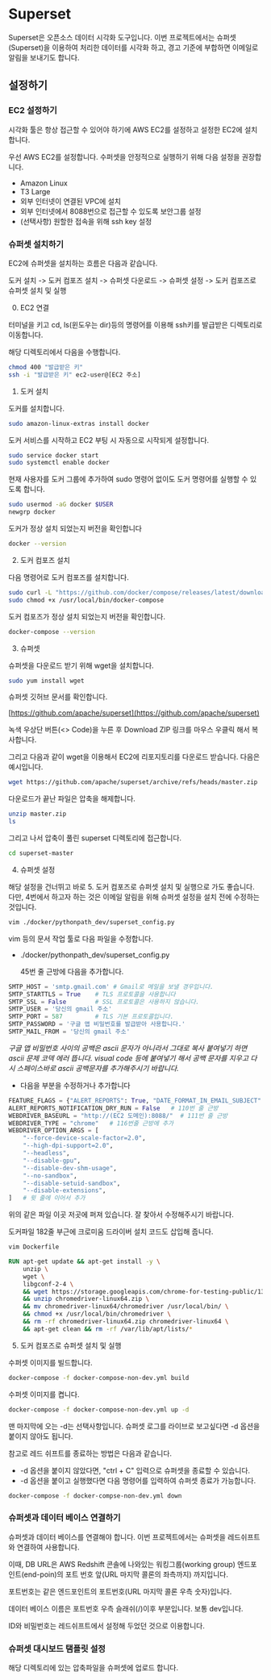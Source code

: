 # Superset

Superset은 오픈소스 데이터 시각화 도구입니다. 이번 프로젝트에서는 슈퍼셋(Superset)을 이용하여 처리한 데이터를 시각화 하고, 경고 기준에 부합하면 이메일로 알림을 보내기도 합니다.

## 설정하기

### EC2 설정하기

시각화 툴은 항상 접근할 수 있어야 하기에 AWS EC2를 설정하고 설정한 EC2에 설치합니다.

우선 AWS EC2를 설정합니다. 수퍼셋을 안정적으로 실행하기 위해 다음 설정을 권장합니다.

* Amazon Linux
* T3 Large
* 외부 인터넷이 연결된 VPC에 설치
* 외부 인터넷에서 8088번으로 접근할 수 있도록 보안그룹 설정
* (선택사항) 원할한 접속을 위해 ssh key 설정

### 슈퍼셋 설치하기

EC2에 슈퍼셋을 설치하는 흐름은 다음과 같습니다.

도커 설치 -> 도커 컴포즈 설치 -> 슈퍼셋 다운로드 -> 슈퍼셋 설정 -> 도커 컴포즈로 슈퍼셋 설치 및 실행

0. EC2 연결

터미널을 키고 cd, ls(윈도우는 dir)등의 명령어를 이용해 ssh키를 발급받은 디렉토리로 이동합니다.

해당 디렉토리에서 다음을 수행합니다.

```bash
chmod 400 "발급받은 키"
ssh -i "발급받은 키" ec2-user@[EC2 주소]
```

1. 도커 설치

도커를 설치합니다.
```bash
sudo amazon-linux-extras install docker
```

도커 서비스를 시작하고 EC2 부팅 시 자동으로 시작되게 설정합니다.
```bash
sudo service docker start
sudo systemctl enable docker
```

현재 사용자를 도커 그룹에 추가하여 sudo 명령어 없이도 도커 명령어를 실행할 수 있도록 합니다.
```bash
sudo usermod -aG docker $USER
newgrp docker
```

도커가 정상 설치 되었는지 버전을 확인합니다
```bash
docker --version
```

2. 도커 컴포즈 설치

다음 명령어로 도커 컴포즈를 설치합니다.
```bash
sudo curl -L "https://github.com/docker/compose/releases/latest/download/docker-compose-$(uname -s)-$(uname -m)" -o /usr/local/bin/docker-compose
sudo chmod +x /usr/local/bin/docker-compose
```

도커 컴포즈가 정상 설치 되었는지 버전을 확인합니다.
```bash
docker-compose --version
```

3. 슈퍼셋 

슈퍼셋을 다운로드 받기 위해 wget을 설치합니다.
```bash
sudo yum install wget
```
슈퍼셋 깃허브 문서를 확인합니다.

[https://github.com/apache/superset](https://github.com/apache/superset)

녹색 우상단 버튼(<> Code)을 누른 후 Download ZIP 링크를 마우스 우클릭 해서 복사합니다.

그리고 다음과 같이 wget을 이용해서 EC2에 리포지토리를 다운로드 받습니다.
다음은 예시입니다.
```bash
wget https://github.com/apache/superset/archive/refs/heads/master.zip
```

다운로드가 끝난 파일은 압축을 해제합니다.
```bash
unzip master.zip
ls
```

그리고 나서 압축이 풀린 superset 디렉토리에 접근합니다.
```bash
cd superset-master
```

4. 슈퍼셋 설정

해당 설정을 건너뛰고 바로 5. 도커 컴포즈로 슈퍼셋 설치 및 실행으로 가도 좋습니다. 다만, 4번에서 하고자 하는 것은 이메일 알림을 위해 슈퍼셋 설정을 설치 전에 수정하는 것입니다.

```bash
vim ./docker/pythonpath_dev/superset_config.py
```
vim 등의 문서 작업 툴로 다음 파일을 수정합니다.
* ./docker/pythonpath_dev/superset_config.py

  45번 줄 근방에 다음을 추가합니다.
```python
SMTP_HOST = 'smtp.gmail.com' # Gmail로 메일을 보낼 경우입니다.
SMTP_STARTTLS = True    # TLS 프로토콜을 사용합니다
SMTP_SSL = False        # SSL 프로토콜은 사용하지 않습니다.
SMTP_USER = '당신의 gmail 주소'
SMTP_PORT = 587         # TLS 기본 프로토콜입니다.
SMTP_PASSWORD = '구글 앱 비밀번호를 발급받아 사용합니다.'
SMTP_MAIL_FROM = '당신의 gmail 주소'
```
  _구글 앱 비밀번호 사이의 공백은 ascii 문자가 아니라서 그대로 복사 붙여넣기 하면 ascii 문제 코덱 에러 뜹니다. visual code 등에 붙여넣기 해서 공백 문자를 지우고 다시 스페이스바로 ascii 공백문자를 추가해주시기 바랍니다._

* 다음을 부분을 수정하거나 추가합니다

```python
FEATURE_FLAGS = {"ALERT_REPORTS": True, "DATE_FORMAT_IN_EMAIL_SUBJECT":True}    # 109번 줄 근방
ALERT_REPORTS_NOTIFICATION_DRY_RUN = False   # 110번 줄 근방
WEBDRIVER_BASEURL = "http://(EC2 도메인):8088/"  # 111번 줄 근방
WEBDRIVER_TYPE = "chrome"   # 116번줄 근방에 추가
WEBDRIVER_OPTION_ARGS = [
    "--force-device-scale-factor=2.0",
    "--high-dpi-support=2.0",
    "--headless",
    "--disable-gpu",
    "--disable-dev-shm-usage",
    "--no-sandbox",
    "--disable-setuid-sandbox",
    "--disable-extensions",
]   # 윗 줄에 이어서 추가
```
위의 같은 파일 이곳 저곳에 퍼져 있습니다. 잘 찾아서 수정해주시기 바랍니다.

도커파일 182줄 부근에 크로미움 드라이버 설치 코드도 삽입해 줍니다.
```bash
vim Dockerfile
```
```Dockerfile
RUN apt-get update && apt-get install -y \
    unzip \
    wget \
    libgconf-2-4 \
    && wget https://storage.googleapis.com/chrome-for-testing-public/133.0.6943.53/linux64/chromedriver-linux64.zip \
    && unzip chromedriver-linux64.zip \
    && mv chromedriver-linux64/chromedriver /usr/local/bin/ \
    && chmod +x /usr/local/bin/chromedriver \
    && rm -rf chromedriver-linux64.zip chromedriver-linux64 \
    && apt-get clean && rm -rf /var/lib/apt/lists/*
```

5. 도커 컴포즈로 슈퍼셋 설치 및 실행

수퍼셋 이미지를 빌드합니다.
```bash
docker-compose -f docker-compose-non-dev.yml build
```

수퍼셋 이미지를 켭니다.
```bash
docker-compose -f docker-compose-non-dev.yml up -d
```

맨 마지막에 오는 -d는 선택사항입니다. 슈퍼셋 로그를 라이브로 보고싶다면 -d 옵션을 붙이지 않아도 됩니다.

참고로 레드 쉬프트를 종료하는 방법은 다음과 같습니다.

* -d 옵션을 붙이지 않았다면, "ctrl + C" 입력으로 슈퍼셋을 종료할 수 있습니다.
* -d 옵션을 붙이고 실행했다면 다음 명령어를 입력하여 슈퍼셋 종료가 가능합니다.
```bash
docker-compose -f docker-compse-non-dev.yml down
```

### 슈퍼셋과 데이터 베이스 연결하기

슈퍼셋과 데이터 베이스를 연결해야 합니다. 이번 프로젝트에서는 슈퍼셋을 레드쉬프트와 연결하여 사용합니다.

이때, DB URL은 AWS Redshift 콘솔에 나와있는 워킹그룹(working group) 엔드포인트(end-poin)의 포트 번호 앞(URL 마지막 콜론의 좌측까지) 까지입니다.

포트번호는 같은 엔드포인트의 포트번호(URL 마지막 콜론 우측 숫자)입니다.

데이터 베이스 이름은 포트번호 우측 슬래쉬(/)이후 부분입니다. 보통 dev입니다.

ID와 비밀번호는 레드쉬프트에서 설정해 두었던 것으로 이용합니다.


### 슈퍼셋 대시보드 탬플릿 설정

해당 디렉토리에 있는 압축파일을 슈퍼셋에 업로드 합니다.
